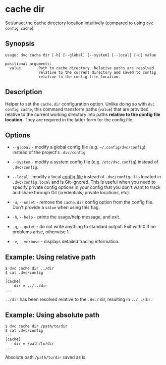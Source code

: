 # cache dir

Set/unset the <abbr>cache directory</abbr> location intuitively (compared to
using `dvc config cache`).

## Synopsis

```usage
usage: dvc cache dir [-h] [--global] [--system] [--local] [-u] value

positional arguments:
  value        Path to cache directory. Relative paths are resolved
               relative to the current directory and saved to config
               relative to the config file location.
```

## Description

Helper to set the `cache.dir` configuration option. Unlike doing so with
`dvc config cache`, this command transform paths (`value`) that are provided
relative to the current working directory into paths **relative to the config
file location**. They are required in the latter form for the config file.

## Options

- `--global` - modify a global config file (e.g. `~/.config/dvc/config`) instead
  of the project's `.dvc/config`.

- `--system` - modify a system config file (e.g. `/etc/dvc.config`) instead of
  `.dvc/config`.

- `--local` - modify a local [config file](/doc/commands-reference/config)
  instead of `.dvc/config`. It is located in `.dvc/config.local` and is
  Git-ignored. This is useful when you need to specify private config options in
  your config that you don't want to track and share through Git (credentials,
  private locations, etc).

- `-u`, `--unset` - remove the `cache.dir` config option from the config file.
  Don't provide a `value` when using this flag.

- `-h`, `--help` - prints the usage/help message, and exit.

- `-q`, `--quiet` - do not write anything to standard output. Exit with 0 if no
  problems arise, otherwise 1.

- `-v`, `--verbose` - displays detailed tracing information.

## Example: Using relative path

```dvc
$ dvc cache dir ../dir
$ cat .dvc/config
...
[cache]
    dir = ../../dir
...
```

`../dir` has been resolved relative to the `.dvc/` dir, resulting in
`../../dir`.

## Example: Using absolute path

```dvc
$ dvc cache dir /path/to/dir
$ cat .dvc/config
...
[cache]
    dir = /path/to/dir
...
```

Absolute path `/path/to/dir` saved as is.
